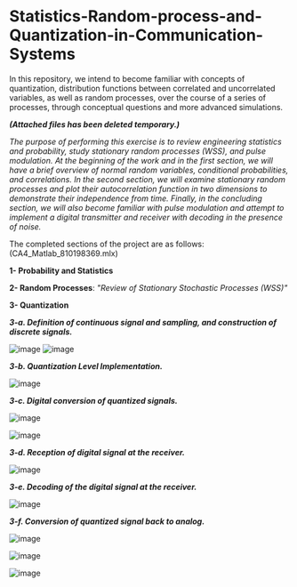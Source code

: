# Statistics-Random-process-and-Quantization-in-Communication-Systems
In this repository, we intend to become familiar with concepts of quantization, distribution functions between correlated and uncorrelated variables, as well as random processes, over the course of a series of processes, through conceptual questions and more advanced simulations.

***(Attached files has been deleted temporary.)***

*The purpose of performing this exercise is to review engineering statistics and probability, study stationary random processes (WSS), and pulse modulation. At the beginning of the work and in the first section, we will have a brief overview of normal random variables, conditional probabilities, and correlations. In the second section, we will examine stationary random processes and plot their autocorrelation function in two dimensions to demonstrate their independence from time. Finally, in the concluding section, we will also become familiar with pulse modulation and attempt to implement a digital transmitter and receiver with decoding in the presence of noise.*

The completed sections of the project are as follows: (CA4_Matlab_810198369.mlx) 

**1- Probability and Statistics**

**2- Random Processes**: *"Review of Stationary Stochastic Processes (WSS)"*

**3- Quantization**

***3-a. Definition of continuous signal and sampling, and construction of discrete signals.***

![image](https://github.com/ErfanPanahi/Statistics-Random-process-and-Quantization-in-Communication-Systems/assets/107314081/c52fd54e-3b5d-4c4f-a73e-29242a282f27)
![image](https://github.com/ErfanPanahi/Statistics-Random-process-and-Quantization-in-Communication-Systems/assets/107314081/63ad008f-c9e4-4c04-8269-ccccff0a4271)

***3-b. Quantization Level Implementation.***

![image](https://github.com/ErfanPanahi/Statistics-Random-process-and-Quantization-in-Communication-Systems/assets/107314081/31a69859-88ba-4ea0-9ed1-dc3a0e35bbef)

***3-c. Digital conversion of quantized signals.***

![image](https://github.com/ErfanPanahi/Statistics-Random-process-and-Quantization-in-Communication-Systems/assets/107314081/e55fd0e5-a9be-46f6-8e49-17a8de5210cf)

![image](https://github.com/ErfanPanahi/Statistics-Random-process-and-Quantization-in-Communication-Systems/assets/107314081/53851e0d-1879-4441-bea5-e2004828df0f)


***3-d. Reception of digital signal at the receiver.***

![image](https://github.com/ErfanPanahi/Statistics-Random-process-and-Quantization-in-Communication-Systems/assets/107314081/2c1acaa4-93be-42ea-99c8-8a19c0fd4baf)

***3-e. Decoding of the digital signal at the receiver.***

![image](https://github.com/ErfanPanahi/Statistics-Random-process-and-Quantization-in-Communication-Systems/assets/107314081/dc598a52-78fc-417d-a55e-68f1921169ff)

***3-f. Conversion of quantized signal back to analog.***

![image](https://github.com/ErfanPanahi/Statistics-Random-process-and-Quantization-in-Communication-Systems/assets/107314081/8770ff47-3038-43b8-89cd-3b930aa4961e)

![image](https://github.com/ErfanPanahi/Statistics-Random-process-and-Quantization-in-Communication-Systems/assets/107314081/836a1b13-7fbc-4a6e-b291-bfecbfde5648)

![image](https://github.com/ErfanPanahi/Statistics-Random-process-and-Quantization-in-Communication-Systems/assets/107314081/f2cd472d-95d2-4b7a-bc53-b34068d3bd6b)


